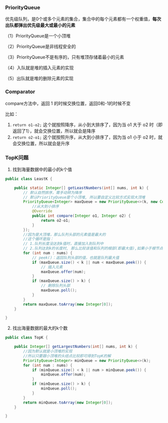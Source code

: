### PriorityQueue

​		优先级队列，是0个或多个元素的集合，集合中的每个元素都有一个权重值，**每次出队都弹出优先级最大或最小的元素**

（1）PriorityQueue是一个小顶堆

（2）PriorityQueue是非线程安全的

（3）PriorityQueue不是有序的，只有堆顶存储着最小的元素

（4）入队就是堆的插入元素的实现

（5）出队就是堆的删除元素的实现



### Comparator

compare方法中，返回 1 的时候交换位置，返回0和-1的时候不变

比如：

1. `return o1-o2;` 这个就按照降序，从小到大排序了，因为当 o1 大于 o2 时（即返回了1），就会交换位置，所以就会是降序
2. `return o2-o1;` 这个就按照升序，从大到小排序了，因为当 o1 小于 o2 时，就会交换位置，所以就会是升序



### TopK问题

1. 找到海量数据中的最小的k个值

```java
public class LeastK {

    public static Integer[] getLeastNumbers(int[] nums, int k) {
        // 默认自然排序，需手动转为降序
        // 默认PriorityQueue是个小顶堆, 所以要自定义比较方式实现大顶堆
        PriorityQueue<Integer> maxQueue = new PriorityQueue<>(k, new Comparator<Integer>() {
            //从大到小排序
            @Override
            public int compare(Integer o1, Integer o2) {
                return o2-o1;
            }
        });
        //因为是大顶堆，那么队列头部的元素值是最大的
        //这个循环是指：
        // 1.队列长度没达到k值时，直接加入到队列中
        // 2.队列达到k的长度时, 那么比较该值和队列的根部(即最大值),如果小于根节点，那么将该值加入到队列中，同时移除队头的元素
        for (int num : nums) {
            // peek()：返回队列头部的值，也就是队列最大值
            if (maxQueue.size() < k || num < maxQueue.peek()) { 
                // 插入元素
                maxQueue.offer(num);
            }
            if (maxQueue.size() > k) {
                // 删除队列头部
                maxQueue.poll();
            }
        }
        return maxQueue.toArray(new Integer[0]);
    }

}
```



2. 找出海量数据的最大的k个数

```java
public class TopK {

    public Integer[] getLargestNumbers(int[] nums, int k) {
        //因为默认就是小顶堆的实现
        //所以只要跟小顶堆的头结点比较即可得到TopK的解
        PriorityQueue<Integer> minQueue = new PriorityQueue<>(k); 
        for (int num : nums) {
            if (minQueue.size() < k || num > minQueue.peek()) {
                minQueue.offer(num);
            }
            if (minQueue.size() > k) {
                minQueue.poll();
            }
        }
        return minQueue.toArray(new Integer[0]);
    }

}
```

